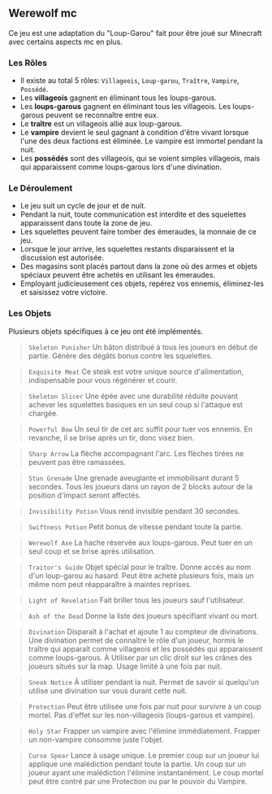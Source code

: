 ## Werewolf mc

Ce jeu est une adaptation du "Loup-Garou" fait pour être joué sur Minecraft avec certains aspects mc en plus.

### Les Rôles

- Il existe au total 5 rôles: `Villageois`, `Loup-garou`, `Traître`, `Vampire`, `Possédé`.
- Les **villageois** gagnent en éliminant tous les loups-garous.
- Les **loups-garous** gagnent en éliminant tous les villageois. Les loups-garous peuvent se reconnaître entre eux.
- Le **traître** est un villageois allié aux loup-garous.
- Le **vampire** devient le seul gagnant à condition d'être vivant lorsque l'une des deux factions est éliminée. Le vampire est immortel pendant la nuit.
- Les **possédés** sont des villageois, qui se voient simples villageois, mais qui apparaissent comme loups-garous lors d'une divination.

### Le Déroulement

- Le jeu suit un cycle de jour et de nuit.
- Pendant la nuit, toute communication est interdite et des squelettes apparaissent dans toute la zone de jeu.
- Les squelettes peuvent faire tomber des émeraudes, la monnaie de ce jeu.
- Lorsque le jour arrive, les squelettes restants disparaissent et la discussion est autorisée.
- Des magasins sont placés partout dans la zone où des armes et objets spéciaux peuvent être achetés en utilisant les émeraudes.
- Employant judicieusement ces objets, repérez vos ennemis, éliminez-les et saisissez votre victoire.

### Les Objets

Plusieurs objets spécifiques à ce jeu ont été implémentés.

> `Skeleton Punisher`
> Un bâton distribué à tous les joueurs en début de partie.
> Génère des dégâts bonus contre les squelettes.

> `Exquisite Meat`
> Ce steak est votre unique source d'alimentation, indispensable pour vous régénérer et courir.

> `Skeleton Slicer`
> Une épée avec une durabilité réduite pouvant achever les squelettes basiques en un seul coup si l'attaque est chargée.

> `Powerful Bow`
> Un seul tir de cet arc suffit pour tuer vos ennemis.
> En revanche, il se brise après un tir, donc visez bien.

> `Sharp Arrow`
> La flèche accompagnant l'arc.
> Les flèches tirées ne peuvent pas être ramassées.

> `Stun Grenade`
> Une grenade aveuglante et immobilisant durant 5 secondes.
> Tous les joueurs dans un rayon de 2 blocks autour de la position d'impact seront affectés.

> `Invisibility Potion`
> Vous rend invisible pendant 30 secondes.

> `Swiftness Potion`
> Petit bonus de vitesse pendant toute la partie.

> `Werewolf Axe`
> La hache réservée aux loups-garous.
> Peut tuer en un seul coup et se brise après utilisation.

> `Traitor's Guide`
> Objet spécial pour le traître.
> Donne accès au nom d'un loup-garou au hasard.
> Peut être acheté plusieurs fois, mais un même nom peut réapparaître à maintes reprises.

> `Light of Revelation`
> Fait briller tous les joueurs sauf l'utilisateur.

> `Ash of the Dead`
> Donne la liste des joueurs spécifiant vivant ou mort.

> `Divination`
> Disparaît à l'achat et ajoute 1 au compteur de divinations.
> Une divination permet de connaître le rôle d'un joueur, hormis le traître qui apparaît comme villageois et les possédés qui apparaissent comme loups-garous.
> À Utiliser par un clic droit sur les crânes des joueurs situés sur la map.
> Usage limité à une fois par nuit.

> `Sneak Notice`
> À utiliser pendant la nuit.
> Permet de savoir si quelqu'un utilise une divination sur vous durant cette nuit.

> `Protection`
> Peut être utilisée une fois par nuit pour survivre à un coup mortel.
> Pas d'effet sur les non-villageois (loups-garous et vampire).

> `Holy Star`
> Frapper un vampire avec l'élimine immédiatement.
> Frapper un non-vampire consomme juste l'objet.

> `Curse Spear`
> Lance à usage unique.
> Le premier coup sur un joueur lui applique une malédiction pendant toute la partie.
> Un coup sur un joueur ayant une malédiction l'élimine instantanément.
> Le coup mortel peut être contré par une Protection ou par le pouvoir du Vampire.
